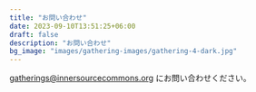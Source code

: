 ```yaml
---
title: "お問い合わせ"
date: 2023-09-10T13:51:25+06:00
draft: false
description: "お問い合わせ"
bg_image: "images/gathering-images/gathering-4-dark.jpg"
---
```


gatherings@innersourcecommons.org にお問い合わせください。
